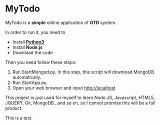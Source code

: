 MyTodo
======
MyTodo is a **simple** online application of **GTD** system.

In order to run it, you need to

- Install [**Python3**](http://www.python.org/)
- Install **Node.js**
- Download the code

Then you need follow these steps:

1. Run StartMongod.py. In this step, this script will download MongoDB automatically.
2. Run StartApp.py.
3. Open your web browser and input [http://localhost](http://localhost)


This project is just used for myself to learn Node.JS, Javascript, HTML5, JQUERY, Git, MongoDB...and so on, so I cannot promise this will be a full product.


This is a test.